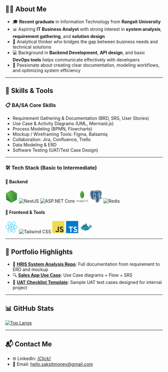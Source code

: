 
## 🧑‍💼 About Me  
- 🎓 **Recent graduate** in Information Technology from **Rangsit University**  
- 📊 Aspiring **IT Business Analyst** with strong interest in **system analysis**, **requirement gathering**, and **solution design**  
- 🧠 Analytical thinker who bridges the gap between business needs and technical solutions  
- 💻 Background in **Backend Development**, **API design**, and basic **DevOps tools** helps communicate effectively with developers  
- 📌 Passionate about creating clear documentation, modeling workflows, and optimizing system efficiency  

---

## 💼 Skills & Tools

### 📋 BA/SA Core Skills  
- Requirement Gathering & Documentation (BRD, SRS, User Stories)  
- Use Case & Activity Diagrams (UML, Mermaid.js)  
- Process Modeling (BPMN, Flowcharts)  
- Mockup / Wireframing Tools: Figma, Balsamiq  
- Collaboration: Jira, Confluence, Trello  
- Data Modeling & ERD  
- Software Testing (UAT/Test Case Design)  

---

### 🛠️ Tech Stack (Basic to Intermediate)
#### 🔧 Backend
<p>
  <img src="https://raw.githubusercontent.com/devicons/devicon/master/icons/nodejs/nodejs-original.svg" width="40" height="40" alt="Node.js"/>
  <img src="https://nestjs.com/img/logo-small.svg" width="40" height="40" alt="NestJS"/>
  <img src="https://cdn.worldvectorlogo.com/logos/microsoft-net.svg" width="40" height="40" alt="ASP.NET Core"/>
  <img src="https://raw.githubusercontent.com/devicons/devicon/master/icons/mongodb/mongodb-original-wordmark.svg" width="40" height="40" alt="MongoDB"/>
  <img src="https://raw.githubusercontent.com/devicons/devicon/master/icons/postgresql/postgresql-original.svg" width="40" height="40" alt="PostgreSQL"/>
  <img src="https://cdn.worldvectorlogo.com/logos/redis.svg" width="40" height="40" alt="Redis"/>
</p>

#### 🧩 Frontend & Tools
<p>
  <img src="https://raw.githubusercontent.com/devicons/devicon/master/icons/react/react-original.svg" width="40" height="40" alt="React"/>
  <img src="https://www.vectorlogo.zone/logos/tailwindcss/tailwindcss-icon.svg" width="40" height="40" alt="Tailwind CSS"/>
  <img src="https://raw.githubusercontent.com/devicons/devicon/master/icons/javascript/javascript-original.svg" width="40" height="40" alt="JavaScript"/>
  <img src="https://raw.githubusercontent.com/devicons/devicon/master/icons/typescript/typescript-original.svg" width="40" height="40" alt="TypeScript"/>
  <img src="https://raw.githubusercontent.com/devicons/devicon/master/icons/docker/docker-original.svg" width="40" height="40" alt="Docker"/>
</p>

---

## 📂 Portfolio Highlights
- 📘 **[HRIS System Analysis Repo](#)**: Full documentation from requirement to ERD and mockup  
- 🔍 **[Sales App Use Case](#)**: Use Case diagrams + Flow + SRS  
- 🧪 **[UAT Checklist Template](#)**: Sample UAT test cases designed for internal project  

---

## 📊 GitHub Stats  
[![Top Langs](https://github-readme-stats.vercel.app/api/top-langs/?username=hellOoSaksit&layout=compact&theme=tokyonight)](https://github.com/anuraghazra/github-readme-stats)

---

## 📬 Contact Me  
- 🌐 LinkedIn: *[(Click)](https://www.linkedin.com/in/saksit-chuenmaiwaiy-9b2351355/)*  
- 📧 Email: hello.saksitmoney@gmail.com
